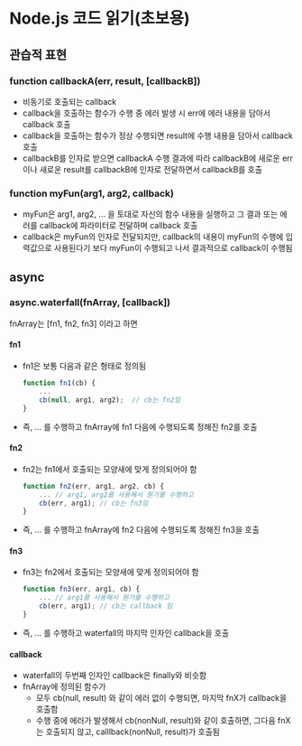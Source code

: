 # Node.js 코드 읽기(초보용)

## 관습적 표현

### function callbackA(err, result, [callbackB])

- 비동기로 호출되는 callback
- callback을 호출하는 함수가 수행 중 에러 발생 시 err에 에러 내용을 담아서 callback 호출
- callback을 호출하는 함수가 정상 수행되면 result에 수행 내용을 담아서 callback 호출
- callbackB를 인자로 받으면 callbackA 수행 결과에 따라 callbackB에 새로운 err이나 새로운 result를 callbackB에 인자로 전달하면서 callbackB를 호출

### function myFun(arg1, arg2, callback)

- myFun은 arg1, arg2, ... 을 토대로 자신의 함수 내용을 실행하고 그 결과 또는 에러를 callback에 파라미터로 전달하며 callback 호출
- callback은 myFun의 인자로 전달되지만, callback의 내용이 myFun의 수행에 입력값으로 사용된다기 보다 myFun이 수행되고 나서 결과적으로 callback이 수행됨

## async

### async.waterfall(fnArray, [callback])

fnArray는 [fn1, fn2, fn3] 이라고 하면


#### fn1

- fn1은 보통 다음과 같은 형태로 정의됨

    ```javascript
    function fn1(cb) {
        ...
        cb(null, arg1, arg2);  // cb는 fn2임
    }
    ``` 
- 즉, ... 를 수행하고 fnArray에 fn1 다음에 수행되도록 정해진 fn2를 호출


#### fn2

- fn2는 fn1에서 호출되는 모양새에 맞게 정의되어야 함

    ```javascript
    function fn2(err, arg1, arg2, cb) {
        ... // arg1, arg2를 사용해서 뭔가를 수행하고
        cb(err, arg1); // cb는 fn3임
    }
    ```
- 즉, ... 를 수행하고 fnArray에 fn2 다음에 수행되도록 정해진 fn3을 호출

#### fn3

- fn3는 fn2에서 호출되는 모양새에 맞게 정의되어야 함

    ```javascript
    function fn3(err, arg1, cb) {
        ... // arg1를 사용해서 뭔가를 수행하고
        cb(err, arg1); // cb는 callback 임
    }
    ```
- 즉, ... 를 수행하고 waterfall의 마지막 인자인 callback을 호출


#### callback
- waterfall의 두번째 인자인 callback은 finally와 비슷함
- fnArray에 정의된 함수가 
   - 모두 cb(null, result) 와 같이 에러 없이 수행되면, 마지막 fnX가 callback을 호출함
   - 수행 중에 에러가 발생해서 cb(nonNull, result)와 같이 호출하면, 그다음 fnX는 호출되지 않고, calllback(nonNull, result)가 호출됨

